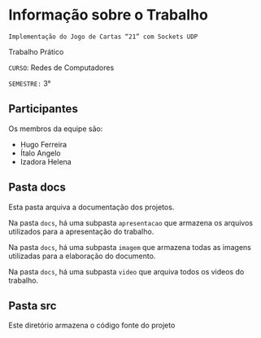 # Informação sobre o Trabalho 
`Implementação do Jogo de Cartas “21” com Sockets UDP`  

Trabalho Prático 

`CURSO`: Redes de Computadores

`SEMESTRE:` 3°

## Participantes

Os membros da equipe são: 
- Hugo Ferreira
- Ítalo Angelo
- Izadora Helena

## Pasta docs

Esta pasta arquiva a documentação dos projetos.

Na pasta `docs`, há uma subpasta `apresentacao` que armazena os arquivos utilizados para a apresentação do trabalho.

Na pasta `docs`, há uma subpasta `imagem` que armazena todas as
imagens utilizadas para a elaboração do documento.

Na pasta `docs`, há uma subpasta `video` que arquiva todos os
videos do trabalho.

## Pasta src

Este diretório armazena o código fonte do projeto


